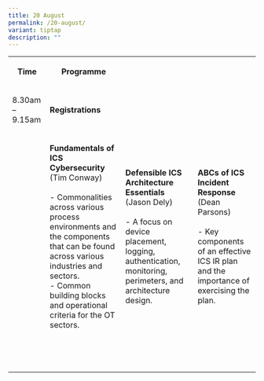 ```yaml
---
title: 20 August
permalink: /20-august/
variant: tiptap
description: ""
---
```

<table>
<tbody>
<tr>
<th rowspan="1" colspan="1">
<p>Time</p>
</th>
<th rowspan="1" colspan="1">
<p>Programme</p>
</th>
<th rowspan="1" colspan="1">
<p></p>
</th>
<th rowspan="1" colspan="1">
<p></p>
</th>
</tr>
<tr>
<td rowspan="1" colspan="1">
<p>8.30am – 9.15am</p>
</td>
<td rowspan="1" colspan="1">
<p><strong>Registrations</strong>
</p>
</td>
<td rowspan="1" colspan="1">
<p></p>
</td>
<td rowspan="1" colspan="1">
<p></p>
</td>
</tr>
<tr>
<td rowspan="1" colspan="1">
<p></p>
</td>
<td rowspan="1" colspan="1">
<p><strong>Fundamentals of ICS Cybersecurity </strong>
<br>(Tim Conway)
<br>
<br>- Commonalities across various process environments and the components
that can be found across various industries and sectors.
<br>- Common building blocks and operational criteria for the OT sectors.</p>
</td>
<td rowspan="1" colspan="1">
<p><strong>Defensible ICS Architecture Essentials </strong>
<br>(Jason Dely)
<br>
<br>- A focus on device placement, logging, authentication, monitoring, perimeters,
and architecture design.</p>
</td>
<td rowspan="1" colspan="1">
<p><strong>ABCs of ICS Incident Response </strong>
<br>(Dean Parsons)
<br>
<br>- Key components of an effective ICS IR plan and the importance of exercising
the plan.</p>
</td>
</tr>
<tr>
<td rowspan="1" colspan="1">
<p></p>
</td>
<td rowspan="1" colspan="1">
<p></p>
</td>
<td rowspan="1" colspan="1">
<p></p>
</td>
<td rowspan="1" colspan="1">
<p></p>
</td>
</tr>
<tr>
<td rowspan="1" colspan="1">
<p></p>
</td>
<td rowspan="1" colspan="1">
<p></p>
</td>
<td rowspan="1" colspan="1">
<p></p>
</td>
<td rowspan="1" colspan="1">
<p></p>
</td>
</tr>
<tr>
<td rowspan="1" colspan="1">
<p></p>
</td>
<td rowspan="1" colspan="1">
<p></p>
</td>
<td rowspan="1" colspan="1">
<p></p>
</td>
<td rowspan="1" colspan="1">
<p></p>
</td>
</tr>
</tbody>
</table>
<p></p>